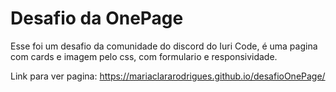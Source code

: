 # Desafio da OnePage
Esse foi um desafio da comunidade do discord do Iuri Code, é uma pagina com cards e imagem pelo css, com formulario e responsividade.

Link para ver pagina: https://mariaclararodrigues.github.io/desafioOnePage/
